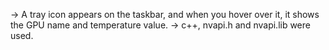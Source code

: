 -> A tray icon appears on the taskbar, and when you hover over it, it shows the GPU name and temperature value.
-> c++, nvapi.h and nvapi.lib were used.

